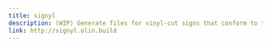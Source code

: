```yaml
---
title: signyl
description: (WIP) Generate files for vinyl-cut signs that conform to the Olin Library style.
link: http://signyl.olin.build
---
```

